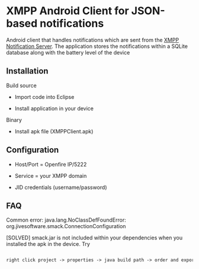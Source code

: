 XMPP Android Client for JSON-based notifications
=================================================

Android client that handles notifications which are sent from the [XMPP Notification Server](https://github.com/huberflores/XMPPNotificationServer.git). The application stores the notifications within a SQLite database along with the battery level of the device


Installation
-------------

Build source

- Import code into Eclipse

- Install application in your device

Binary

- Install apk file (XMPPClient.apk)


Configuration
-------------

- Host/Port = Openfire IP/5222

- Service = your XMPP domain

- JID credentials (username/password)



FAQ
----

Common error: java.lang.NoClassDefFoundError: org.jivesoftware.smack.ConnectionConfiguration

[SOLVED]
smack.jar is not included within your dependencies when you installed the apk in the device. Try

```xml

right click project -> properties -> java build path -> order and export -> check smack.jar 

```




